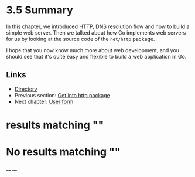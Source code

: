 
# 3.5 Summary

In this chapter, we introduced HTTP, DNS resolution flow and how to build a simple web server. Then we talked about how Go implements web servers for us by looking at the source code of the `net/http` package.

I hope that you now know much more about web development, and you should see that it's quite easy and flexible to build a web application in Go.

## Links

  * [Directory](preface.md)
  * Previous section: [Get into http package](03.4.md)
  * Next chapter: [User form](04.0.md)

#  results matching ""




# No results matching ""

[ __](03.4.md) [ __](04.0.md)
